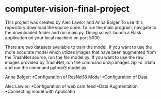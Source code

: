 # computer-vision-final-project
This project was created by Alec Lawlor and Anna Bolger
To use this repository download the source code. To run the main program, navigate to the downloaded folder and run main.py. Doing so will launch a Flask application on your local machine on port 5000. 

There are two datasets available to train the model. If you want to use the more accurate model which utlizes images that have been augmented from the TrashNet source, run the file model.py.
If you want to use the raw images provided by TrashNet, run the command unzip images.zip -d ./data and run the command python3 model.py


Anna Bolger:
•Configuration of ResNet18 Model
•Configuration of Data

Alec Lawlor:
•Configuration of web cam feed
•Data Augmentation
•Connecting model with Applicatio

